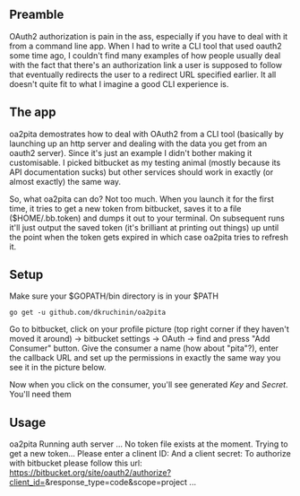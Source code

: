 ## Preamble
OAuth2 authorization is pain in the ass, especially if you have to deal with it from a command line app. When I had to write a CLI tool that used oauth2 some time ago, I couldn't find many examples of how people usually deal with the fact that there's an authorization link a user is supposed to follow that eventually redirects the user to a redirect URL specified earlier. It all doesn't quite fit to what I imagine a good CLI experience is.

## The app
oa2pita demostrates how to deal with OAuth2 from a CLI tool (basically by launching up an http server and dealing with the data you get from an oauth2 server). Since it's just an example I didn't bother making it customisable. I picked bitbucket as my testing animal (mostly because its API documentation sucks) but other services should work in exactly (or almost exactly) the same way.

So, what oa2pita can do? Not too much. When you launch it for the first time, it tries to get a new token from bitbucket, saves it to a file ($HOME/.bb.token) and dumps it out to your terminal. On subsequent runs it'll just output the saved token (it's brilliant at printing out things) up until the point when the token gets expired in which case oa2pita tries to refresh it.



## Setup

Make sure your $GOPATH/bin directory is in your $PATH

    go get -u github.com/dkruchinin/oa2pita

Go to bitbucket, click on your profile picture (top right corner if they haven't moved it around) -> bitbucket settings -> OAuth -> find and press "Add Consumer" button. Give the consumer a name (how about "pita"?), enter the callback URL and set up the permissions in exactly the same way you see it in the picture below.

Now when you click on the consumer, you'll see generated *Key* and *Secret*. You'll need them

## Usage

   oa2pita
   Running auth server ...
   No token file exists at the moment. Trying to get a new token...
   Please enter a clinent ID: <put here your bibucket key and press enter>
   And a client secret: <and put your secret over here>
   To authorize with bitbucket please follow this url:     https://bitbucket.org/site/oauth2/authorize?client_id=<KEY>&response_type=code&scope=project
   ...
